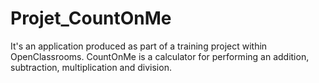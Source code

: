 # Projet_CountOnMe

It's an application produced as part of a training project within OpenClassrooms.
CountOnMe is a calculator for performing an addition, subtraction, multiplication and division.
